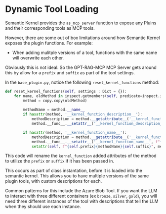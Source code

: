# Dynamic Tool Loading

Semantic Kernel provides the `as_mcp_server` function to expose any Pluins and their corresponding tools as MCP tools.

However, there are some out of box limitations around how Semantic Kernel exposes the plugin functions. For example:

- When adding mulitple versions of a tool, functions with the same name will overwrite each other.

Obviously this is not ideal.  So the GPT-RAG-MCP MCP Server gets around this by allow for a `prefix` and `suffix` as part of the tool settings.

In the `base_plugin.py`, notice the following `reset_kernel_functions` method:

```python
def reset_kernel_functions(self, settings : Dict = {}):
    for name, oldMethod in inspect.getmembers(self, predicate=inspect.ismethod):        
        method = copy.copy(oldMethod)
        
        methodName = method.__name__
        if hasattr(method, '__kernel_function_description__'):
            methodDescription = method.__getattribute__('__kernel_function_description__')
            method.__func__.__setattr__('__kernel_function_description__', settings.get(f"{methodName}_description", methodDescription))

        if hasattr(method, '__kernel_function_name__'):
            methodDescription = method.__getattribute__('__kernel_function_name__')
            method.__func__.__setattr__('__kernel_function_name__', f"{self.prefix}{methodName}{self.suffix}")
            setattr(self, f"{self.prefix}{methodName}{self.suffix}", method)
```

This code will rename the `kernel_function` added attributes of the method to utilize the `prefix` or `suffix` if it has been passed in.

This occurs as part of class instantation, before it is loaded into the semantic kernel.  This allows you to have multiple versions of the same plugin tools, with custom descriptions for each.

Common patterns for this include the Azure Blob Tool.  If you want the LLM to interact with three different containers (ex `bronze`, `silver`, `gold`), you will need three different instances of the tool with descriptions that tell the LLM when they should use each instance.